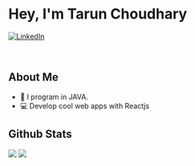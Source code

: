 <p>
<h1>Hey, I'm Tarun Choudhary</h1>
</p>
  <a href="https://www.linkedin.com/in/tarunchoudhary1805/" target="_blank"><img alt="LinkedIn" src="https://img.shields.io/badge/linkedin-%230077B5.svg?&style=for-the-badge&logo=linkedin&logoColor=white" /></a>  </p>

<br>

<h2 align="top">About Me</h2>

- 🐍  I program in JAVA.
- 💻  Develop cool web apps with Reactjs



<h2 style="block">Github Stats</h2>

<p><img align="top" src="https://github-readme-stats.vercel.app/api?username=tarunchoudhary1805&show_icons=true&count_private=true&theme=dark" />
<img align="top" src="https://github-readme-stats.vercel.app/api/top-langs/?username=tarunchoudhary1805&count_private=true&theme=dark&langs_count=4" /></p>





